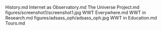 History.md
Internet as Observatory.md
The Universe Project.md
figures/screenshot1/screenshot1.jpg
WWT Everywhere.md
WWT in Research.md
figures/adsass_oph/adsass_oph.jpg
WWT in Education.md
Tours.md